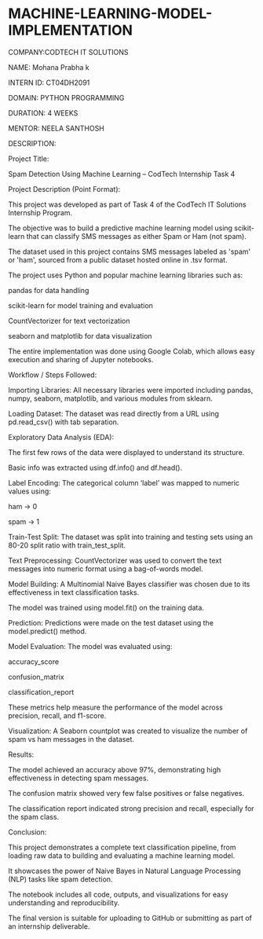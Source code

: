 # MACHINE-LEARNING-MODEL-IMPLEMENTATION

COMPANY:CODTECH IT SOLUTIONS

NAME: Mohana Prabha k

INTERN ID: CT04DH2091

DOMAIN: PYTHON PROGRAMMING

DURATION: 4 WEEKS

MENTOR: NEELA SANTHOSH

DESCRIPTION:

Project Title:

Spam Detection Using Machine Learning – CodTech Internship Task 4

Project Description (Point Format):

This project was developed as part of Task 4 of the CodTech IT Solutions Internship Program.

The objective was to build a predictive machine learning model using scikit-learn that can classify SMS messages as either Spam or Ham (not spam).

The dataset used in this project contains SMS messages labeled as 'spam' or 'ham', sourced from a public dataset hosted online in .tsv format.

The project uses Python and popular machine learning libraries such as:

pandas for data handling

scikit-learn for model training and evaluation

CountVectorizer for text vectorization

seaborn and matplotlib for data visualization

The entire implementation was done using Google Colab, which allows easy execution and sharing of Jupyter notebooks.

Workflow / Steps Followed:

Importing Libraries: All necessary libraries were imported including pandas, numpy, seaborn, matplotlib, and various modules from sklearn.

Loading Dataset: The dataset was read directly from a URL using pd.read_csv() with tab separation.

Exploratory Data Analysis (EDA):

The first few rows of the data were displayed to understand its structure.

Basic info was extracted using df.info() and df.head().

Label Encoding:
The categorical column ‘label’ was mapped to numeric values using:

ham → 0

spam → 1

Train-Test Split:
The dataset was split into training and testing sets using an 80-20 split ratio with train_test_split.

Text Preprocessing:
CountVectorizer was used to convert the text messages into numeric format using a bag-of-words model.

Model Building:
A Multinomial Naive Bayes classifier was chosen due to its effectiveness in text classification tasks.

The model was trained using model.fit() on the training data.

Prediction:
Predictions were made on the test dataset using the model.predict() method.

Model Evaluation:
The model was evaluated using:

accuracy_score

confusion_matrix

classification_report

These metrics help measure the performance of the model across precision, recall, and f1-score.

Visualization:
A Seaborn countplot was created to visualize the number of spam vs ham messages in the dataset.

Results:

The model achieved an accuracy above 97%, demonstrating high effectiveness in detecting spam messages.

The confusion matrix showed very few false positives or false negatives.

The classification report indicated strong precision and recall, especially for the spam class.

Conclusion:

This project demonstrates a complete text classification pipeline, from loading raw data to building and evaluating a machine learning model.

It showcases the power of Naive Bayes in Natural Language Processing (NLP) tasks like spam detection.

The notebook includes all code, outputs, and visualizations for easy understanding and reproducibility.

The final version is suitable for uploading to GitHub or submitting as part of an internship deliverable.
